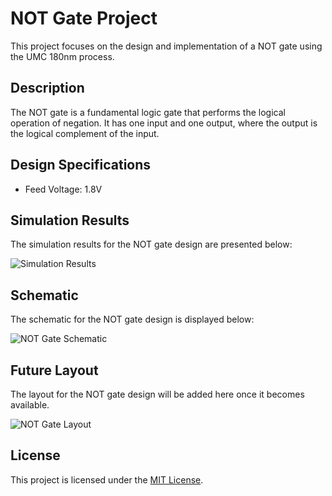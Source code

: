# NOT Gate Project

This project focuses on the design and implementation of a NOT gate using the UMC 180nm process.

## Description

The NOT gate is a fundamental logic gate that performs the logical operation of negation. It has one input and one output, where the output is the logical complement of the input.

## Design Specifications

- Feed Voltage: 1.8V

## Simulation Results

The simulation results for the NOT gate design are presented below:

![Simulation Results](simulation_results.png)

## Schematic

The schematic for the NOT gate design is displayed below:

![NOT Gate Schematic](schematic.png)

## Future Layout

The layout for the NOT gate design will be added here once it becomes available.

![NOT Gate Layout](layout.png)

## License

This project is licensed under the [MIT License](../LICENSE).

